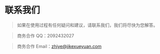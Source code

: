 # 联系我们


> 如果在使用过程有任何疑问和建议，请联系我们，我们将尽快为您解答。  

> 商务合作 QQ：2092432027  

> 商务合作 Email：zhiye@jikexueyuan.com
